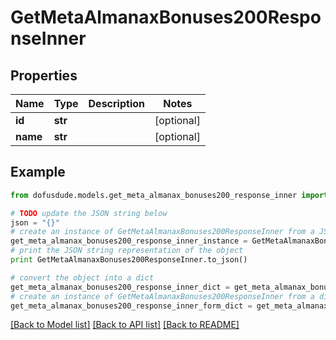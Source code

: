 # GetMetaAlmanaxBonuses200ResponseInner


## Properties

Name | Type | Description | Notes
------------ | ------------- | ------------- | -------------
**id** | **str** |  | [optional] 
**name** | **str** |  | [optional] 

## Example

```python
from dofusdude.models.get_meta_almanax_bonuses200_response_inner import GetMetaAlmanaxBonuses200ResponseInner

# TODO update the JSON string below
json = "{}"
# create an instance of GetMetaAlmanaxBonuses200ResponseInner from a JSON string
get_meta_almanax_bonuses200_response_inner_instance = GetMetaAlmanaxBonuses200ResponseInner.from_json(json)
# print the JSON string representation of the object
print GetMetaAlmanaxBonuses200ResponseInner.to_json()

# convert the object into a dict
get_meta_almanax_bonuses200_response_inner_dict = get_meta_almanax_bonuses200_response_inner_instance.to_dict()
# create an instance of GetMetaAlmanaxBonuses200ResponseInner from a dict
get_meta_almanax_bonuses200_response_inner_form_dict = get_meta_almanax_bonuses200_response_inner.from_dict(get_meta_almanax_bonuses200_response_inner_dict)
```
[[Back to Model list]](../README.md#documentation-for-models) [[Back to API list]](../README.md#documentation-for-api-endpoints) [[Back to README]](../README.md)


